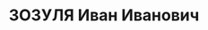 ---
title: ЗОЗУЛЯ Иван Иванович
description: '1890 г.р., м.р.: Славянский р-н, станица Петровская, русский, образование:
  малограмотный, член ВКП(б)

  председатель правления райпотребсоюза

  прож.: Славянский р-н, станица Петровская

  арестован 15.04.1937

  Обвинение: «участник контрреволюционной повстанческой организации, готовившей вооруженное
  восстание».

  Приговор: тройка при УНКВД по Краснодарскому краю, 14.02.1938 — ВМН с конфискацией
  имущества

  Расстрелян 26.02.1938

  Реабилитация: президиумом Краснодарского краевого суда, 11.07.1959 - за отсутствием
  события преступления

  Арх.дело: 28554'
---